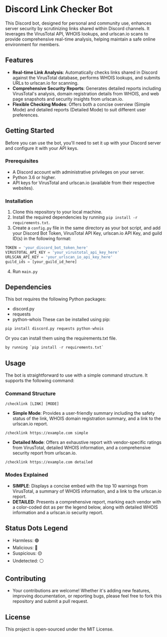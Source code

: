 # Discord Link Checker Bot

This Discord bot, designed for personal and community use, enhances server security by scrutinizing links shared within Discord channels. It leverages the VirusTotal API, WHOIS lookups, and urlscan.io scans to provide comprehensive real-time analysis, helping maintain a safe online environment for members.

## Features

- **Real-time Link Analysis**: Automatically checks links shared in Discord against the VirusTotal database, performs WHOIS lookups, and submits URLs to urlscan.io for scanning.
- **Comprehensive Security Reports**: Generates detailed reports including VirusTotal's analysis, domain registration details from WHOIS, and web page snapshots and security insights from urlscan.io.
- **Flexible Checking Modes**: Offers both a concise overview (Simple Mode) and detailed reports (Detailed Mode) to suit different user preferences.

## Getting Started

Before you can use the bot, you'll need to set it up with your Discord server and configure it with your API keys.

### Prerequisites

- A Discord account with administrative privileges on your server.
- Python 3.6 or higher.
- API keys for VirusTotal and urlscan.io (available from their respective websites).

### Installation

1. Clone this repository to your local machine.
2. Install the required dependencies by running `pip install -r requirements.txt`.
3. Create a `config.py` file in the same directory as your bot script, and add your Discord Bot Token, VirusTotal API Key, urlscan.io API Key, and guild ID(s) in the following format:

```python
TOKEN = 'your_discord_bot_token_here'
VIRUSTOTAL_API_KEY = 'your_virustotal_api_key_here'
URLSCAN_API_KEY = 'your_urlscan_io_api_key_here'
guild_ids = [your_guild_id_here]
```
4. Run `main.py`

## Dependencies

This bot requires the following Python packages:
- discord.py
- requests
- python-whois
These can be installed using pip:

```python
pip install discord.py requests python-whois
```

Or you can install them using the requirements.txt file.

```python
by running `pip install -r requirements.txt`
```
## Usage

The bot is straightforward to use with a simple command structure. It supports the following command:

### Command Structure

`/checklink [LINK] [MODE]`

- **Simple Mode**: Provides a user-friendly summary including the safety status of the link, WHOIS domain registration summary, and a link to the urlscan.io report.

`/checklink https://example.com simple`

- **Detailed Mode**: Offers an exhaustive report with vendor-specific ratings from VirusTotal, detailed WHOIS information, and a comprehensive security report from urlscan.io.

`/checklink https://example.com detailed`

### Modes Explained
- **SIMPLE**: Displays a concise embed with the top 10 warnings from VirusTotal, a summary of WHOIS information, and a link to the urlscan.io report.
- **DETAILED**: Presents a comprehensive report, marking each vendor with a color-coded dot as per the legend below, along with detailed WHOIS information and a urlscan.io security report.

## Status Dots Legend

- Harmless: 🟢
- Malicious: 🔴
- Suspicious: 🟡
- Undetected: ⚪

## Contributing
- Your contributions are welcome! Whether it's adding new features, improving documentation, or reporting bugs, please feel free to fork this repository and submit a pull request.

## License

This project is open-sourced under the MIT License.
